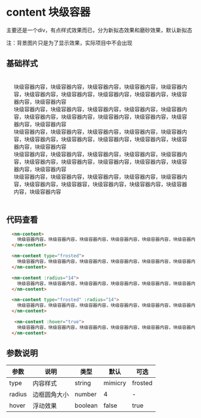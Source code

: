 # content 块级容器

主要还是一个div，有点样式效果而已，分为新拟态效果和磨砂效果，默认新拟态

注：背景图片只是为了显示效果，实际项目中不会出现

## 基础样式

  <div class="client-only" style="background:url('../bg.jpg');padding:20px;margin-top:13.6px;">
    <div class="client-style">
      <nm-content :hover="true">
        块级容器内容，块级容器内容，块级容器内容，块级容器内容，块级容器内容，块级容器内容，块级容器内容，块级容器内容，块级容器内容，块级容器内容，块级容器内容
      </nm-content>
    </div>
    <div class="client-style">
      <nm-content type="frosted">
        块级容器内容，块级容器内容，块级容器内容，块级容器内容，块级容器内容，块级容器内容，块级容器内容，块级容器内容，块级容器内容，块级容器内容，块级容器内容
      </nm-content>
    </div>
    <div class="client-style">
      <nm-content :radius="14">
        块级容器内容，块级容器内容，块级容器内容，块级容器内容，块级容器内容，块级容器内容，块级容器内容，块级容器内容，块级容器内容，块级容器内容，块级容器内容
      </nm-content>
    </div>
    <div class="client-style">
      <nm-content type="frosted" :radius="14">
        块级容器内容，块级容器内容，块级容器内容，块级容器内容，块级容器内容，块级容器内容，块级容器内容，块级容器内容，块级容器内容，块级容器内容，块级容器内容
      </nm-content>
    </div>
    <div class="client-style">
      <nm-content :hover="true">
        块级容器内容，块级容器内容，块级容器内容，块级容器内容，块级容器内容，块级容器内容，块级容器容，块级容器内容，块级容器内容，块级容器内容，块级容器内容
      </nm-content>
    </div>
  </div>

## 代码查看

```html
  <nm-content>
    块级容器内容，块级容器内容，块级容器内容，块级容器内容，块级容器内容，块级容器内容，块级容器容，块级容器内容，块级容器内容，块级容器内容，块级容器内容
  </nm-content>

  <nm-content type="frosted">
    块级容器内容，块级容器内容，块级容器内容，块级容器内容，块级容器内容，块级容器内容，块级容器内容，块级容器内容，块级容器内容，块级容器内容，块级容器内容
  </nm-content>

  <nm-content :radius="14">
    块级容器内容，块级容器内容，块级容器内容，块级容器内容，块级容器内容，块级容器内容，块级容器内容，块级容器内容，块级容器内容，块级容器内容，块级容器内容
  </nm-content>

  <nm-content type="frosted" :radius="14">
    块级容器内容，块级容器内容，块级容器内容，块级容器内容，块级容器内容，块级容器内容，块级容器内容，块级容器内容，块级容器内容，块级容器内容，块级容器内容
  </nm-content>

   <nm-content :hover="true">
    块级容器内容，块级容器内容，块级容器内容，块级容器内容，块级容器内容，块级容器内容，块级容器容，块级容器内容，块级容器内容，块级容器内容，块级容器内容
  </nm-content>
```


## 参数说明

|参数 |说明 | 类型 | 默认 |可选  |
|-----|-----|-----|-----|-----|
|type|内容样式|string|mimicry|frosted|
|radius|边框圆角大小|number|4|-|
|hover|浮动效果|boolean|false|true|